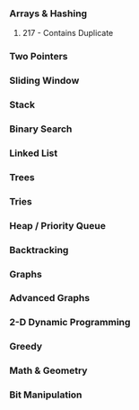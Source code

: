 ### Arrays & Hashing

1. 217 - Contains Duplicate

### Two Pointers



### Sliding Window



### Stack



### Binary Search



### Linked List



### Trees



### Tries



### Heap / Priority Queue



### Backtracking



### Graphs



### Advanced Graphs



### 2-D Dynamic Programming



### Greedy



### Math & Geometry



### Bit Manipulation